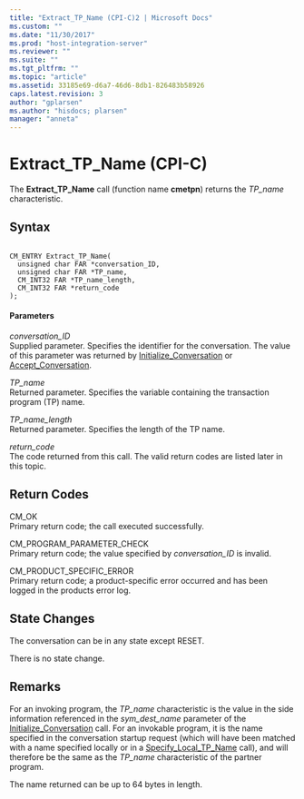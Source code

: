 ```yaml
---
title: "Extract_TP_Name (CPI-C)2 | Microsoft Docs"
ms.custom: ""
ms.date: "11/30/2017"
ms.prod: "host-integration-server"
ms.reviewer: ""
ms.suite: ""
ms.tgt_pltfrm: ""
ms.topic: "article"
ms.assetid: 33185e69-d6a7-46d6-8db1-826483b58926
caps.latest.revision: 3
author: "gplarsen"
ms.author: "hisdocs; plarsen"
manager: "anneta"
---
```

# Extract_TP_Name (CPI-C)
The **Extract_TP_Name** call (function name **cmetpn**) returns the *TP_name* characteristic.  
  
## Syntax  
  
```  
  
CM_ENTRY Extract_TP_Name(   
  unsigned char FAR *conversation_ID,    
  unsigned char FAR *TP_name,            
  CM_INT32 FAR *TP_name_length,          
  CM_INT32 FAR *return_code              
);  
```  
  
#### Parameters  
 *conversation_ID*  
 Supplied parameter. Specifies the identifier for the conversation. The value of this parameter was returned by [Initialize_Conversation](../core/initialize-conversation-cpi-c-1.md) or [Accept_Conversation](../core/accept-conversation-cpi-c-2.md).  
  
 *TP_name*  
 Returned parameter. Specifies the variable containing the transaction program (TP) name.  
  
 *TP_name_length*  
 Returned parameter. Specifies the length of the TP name.  
  
 *return_code*  
 The code returned from this call. The valid return codes are listed later in this topic.  
  
## Return Codes  
 CM_OK  
 Primary return code; the call executed successfully.  
  
 CM_PROGRAM_PARAMETER_CHECK  
 Primary return code; the value specified by *conversation_ID* is invalid.  
  
 CM_PRODUCT_SPECIFIC_ERROR  
 Primary return code; a product-specific error occurred and has been logged in the products error log.  
  
## State Changes  
 The conversation can be in any state except RESET.  
  
 There is no state change.  
  
## Remarks  
 For an invoking program, the *TP_name* characteristic is the value in the side information referenced in the *sym_dest_name* parameter of the [Initialize_Conversation](../core/initialize-conversation-cpi-c-1.md) call. For an invokable program, it is the name specified in the conversation startup request (which will have been matched with a name specified locally or in a [Specify_Local_TP_Name](../core/specify-local-tp-name-cpi-c-2.md) call), and will therefore be the same as the *TP_name* characteristic of the partner program.  
  
 The name returned can be up to 64 bytes in length.